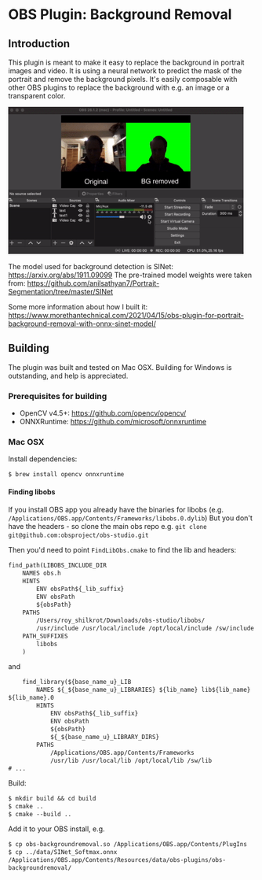 # OBS Plugin: Background Removal

## Introduction

This plugin is meant to make it easy to replace the background in portrait images and video.
It is using a neural network to predict the mask of the portrait and remove the background pixels.
It's easily composable with other OBS plugins to replace the background with e.g. an image or
a transparent color.

![](demo.gif)

The model used for background detection is SINet: https://arxiv.org/abs/1911.09099
The pre-trained model weights were taken from: https://github.com/anilsathyan7/Portrait-Segmentation/tree/master/SINet

Some more information about how I built it: https://www.morethantechnical.com/2021/04/15/obs-plugin-for-portrait-background-removal-with-onnx-sinet-model/

## Building

The plugin was built and tested on Mac OSX. Building for Windows is outstanding, and help is appreciated.

### Prerequisites for building
- OpenCV v4.5+: https://github.com/opencv/opencv/
- ONNXRuntime: https://github.com/microsoft/onnxruntime

### Mac OSX

Install dependencies:
```
$ brew install opencv onnxruntime
```

#### Finding libobs

If you install OBS app you already have the binaries for libobs (e.g. `/Applications/OBS.app/Contents/Frameworks/libobs.0.dylib`)
But you don't have the headers - so clone the main obs repo e.g. `git clone git@github.com:obsproject/obs-studio.git`

Then you'd need to point `FindLibObs.cmake` to find the lib and headers:
```
find_path(LIBOBS_INCLUDE_DIR
	NAMES obs.h
	HINTS
		ENV obsPath${_lib_suffix}
		ENV obsPath
		${obsPath}
	PATHS
		/Users/roy_shilkrot/Downloads/obs-studio/libobs/
		/usr/include /usr/local/include /opt/local/include /sw/include
	PATH_SUFFIXES
		libobs
	)
```
and
```
	find_library(${base_name_u}_LIB
		NAMES ${_${base_name_u}_LIBRARIES} ${lib_name} lib${lib_name} ${lib_name}.0
		HINTS
			ENV obsPath${_lib_suffix}
			ENV obsPath
			${obsPath}
			${_${base_name_u}_LIBRARY_DIRS}
		PATHS
			/Applications/OBS.app/Contents/Frameworks
			/usr/lib /usr/local/lib /opt/local/lib /sw/lib
# ...
```

Build:
```
$ mkdir build && cd build
$ cmake ..
$ cmake --build ..
```

Add it to your OBS install, e.g.
```
$ cp obs-backgroundremoval.so /Applications/OBS.app/Contents/PlugIns
$ cp ../data/SINet_Softmax.onnx /Applications/OBS.app/Contents/Resources/data/obs-plugins/obs-backgroundremoval/
```
